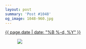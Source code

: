 ```yaml
---
layout: post
summary: 'Post #1048'
og_image: 1048-960.jpg
---
```


<p>
 <time>
  <a href="/1048">
   {{ page.date | date: "%B %-d, %Y" }}
  </a>
 </time>
 <a href="/1048">
  <figure data-taken="12/7/2019">
   <img sizes="(min-width: 700px) 50vw, calc(100vw - 2rem)" src="{{ site.assets_url }}/1048-480.jpg" srcset="{{ site.assets_url }}/1048-240.jpg 240w, {{ site.assets_url }}/1048-480.jpg 480w, {{ site.assets_url }}/1048-720.jpg 720w, {{ site.assets_url }}/1048-960.jpg 960w"/>
  </figure>
 </a>
</p>
